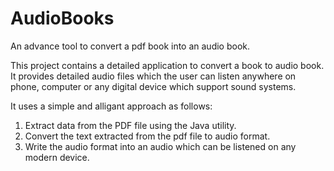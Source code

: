 # AudioBooks
An advance tool to convert a pdf book into an audio book.

This project contains a detailed application to convert a book to audio book.
It provides detailed audio files which the user can listen anywhere on phone, computer or any digital device which support sound systems.

It uses a simple and alligant approach as follows:

1. Extract data from the PDF file using the Java utility.
2. Convert the text extracted from the pdf file to audio format.
3. Write the audio format into an audio which can be listened on any modern device.
